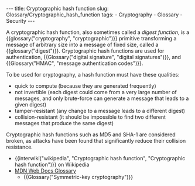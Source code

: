 --- title: Cryptographic hash function slug: Glossary/Cryptographic\_hash\_function tags: - Cryptography - Glossary - Security ---

A cryptographic hash function, also sometimes called a *digest function*, is a {{glossary("cryptography", "cryptographic")}} primitive transforming a message of arbitrary size into a message of fixed size, called a {{glossary("digest")}}. Cryptographic hash functions are used for authentication, {{Glossary("digital signature", "digital signatures")}}, and {{Glossary("HMAC", "message authentication codes")}}.

To be used for cryptography, a hash function must have these qualities:

-   quick to compute (because they are generated frequently)
-   not invertible (each digest could come from a very large number of messages, and only brute-force can generate a message that leads to a given digest)
-   tamper-resistant (any change to a message leads to a different digest)
-   collision-resistant (it should be impossible to find two different messages that produce the same digest)

Cryptographic hash functions such as MD5 and SHA-1 are considered broken, as attacks have been found that significantly reduce their collision resistance.

-   {{interwiki("wikipedia", "Cryptographic hash function", "Cryptographic hash function")}} on Wikipedia
-   [MDN Web Docs Glossary](/en-US/docs/Glossary)
    -   {{Glossary("Symmetric-key cryptography")}}
